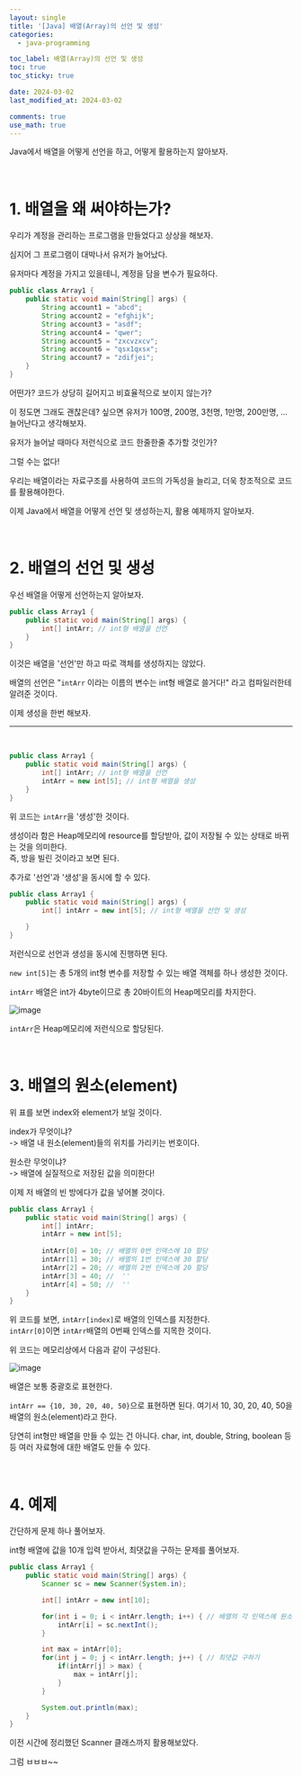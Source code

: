 ```yaml
---
layout: single
title: '[Java] 배열(Array)의 선언 및 생성'
categories:
  - java-programming

toc_label: 배열(Array)의 선언 및 생성
toc: true
toc_sticky: true

date: 2024-03-02
last_modified_at: 2024-03-02 

comments: true
use_math: true
---
```


Java에서 배열을 어떻게 선언을 하고, 어떻게 활용하는지 알아보자.

<br>

# 1. 배열을 왜 써야하는가? 

우리가 계정을 관리하는 프로그램을 만들었다고 상상을 해보자.  

심지어 그 프로그램이 대박나서 유저가 늘어났다.  

유저마다 계정을 가지고 있을테니, 계정을 담을 변수가 필요하다.  

```java
public class Array1 {
    public static void main(String[] args) {
        String account1 = "abcd";
        String account2 = "efghijk";
        String account3 = "asdf";
        String account4 = "qwer";
        String account5 = "zxcvzxcv";
        String account6 = "qsx1qxsx";
        String account7 = "zdifjei";
    }
}
```
어떤가? 코드가 상당히 길어지고 비효율적으로 보이지 않는가?    

이 정도면 그래도 괜찮은데? 싶으면 유저가 100명, 200명, 3천명, 1만명, 200만명, ... 늘어난다고 생각해보자.  

유저가 늘어날 때마다 저런식으로 코드 한줄한줄 추가할 것인가?  

그럴 수는 없다!

우리는 배열이라는 자료구조를 사용하여 코드의 가독성을 늘리고, 더욱 창조적으로 코드를 활용해야한다.

이제 Java에서 배열을 어떻게 선언 및 생성하는지, 활용 예제까지 알아보자.  

<br>

# 2. 배열의 선언 및 생성

우선 배열을 어떻게 선언하는지 알아보자.  

```java
public class Array1 {
    public static void main(String[] args) {
        int[] intArr; // int형 배열을 선언
    }
}
```

이것은 배열을 '선언'만 하고 따로 객체를 생성하지는 않았다.  

배열의 선언은 "`intArr` 이라는 이름의 변수는 int형 배열로 쓸거다!" 라고 컴파일러한테 알려준 것이다.  

이제 생성을 한번 해보자.

<hr>
<br>

```java
public class Array1 {
    public static void main(String[] args) {
        int[] intArr; // int형 배열을 선언
        intArr = new int[5]; // int형 배열을 생성
    }
}
```

위 코드는 `intArr`을 '생성'한 것이다.  

생성이라 함은 Heap메모리에 resource를 할당받아, 값이 저장될 수 있는 상태로 바뀌는 것을 의미한다.  
즉, 방을 빌린 것이라고 보면 된다.   

추가로 '선언'과 '생성'을 동시에 할 수 있다. 

```java
public class Array1 {
    public static void main(String[] args) {
        int[] intArr = new int[5]; // int형 배열을 선언 및 생성

    }
}
```
저런식으로 선언과 생성을 동시에 진행하면 된다.

`new int[5]`는 총 5개의 int형 변수를 저장할 수 있는 배열 객체를 하나 생성한 것이다.

`intArr` 배열은 int가 4byte이므로 총 20바이트의 Heap메모리를 차지한다.  

![image](https://github.com/lgwqwer/lgwqwer.github.io/assets/129755540/e56f9371-bc40-4c06-a8de-90daf9042dfd)

`intArr`은 Heap메모리에 저런식으로 할당된다.  

<br>

# 3. 배열의 원소(element)

위 표를 보면 index와 element가 보일 것이다.  

index가 무엇이냐?  
-> 배열 내 원소(element)들의 위치를 가리키는 번호이다.  

원소란 무엇이냐?  
-> 배열에 실질적으로 저장된 값을 의미한다!  

이제 저 배열의 빈 방에다가 값을 넣어볼 것이다. 

```java
public class Array1 {
    public static void main(String[] args) {
        int[] intArr;
        intArr = new int[5]; 
        
        intArr[0] = 10; // 배열의 0번 인덱스에 10 할당
        intArr[1] = 30; // 배열의 1번 인덱스에 30 할당
        intArr[2] = 20; // 배열의 2번 인덱스에 20 할당
        intArr[3] = 40; //  ''
        intArr[4] = 50; //  ''
    }
}
```
위 코드를 보면, `intArr[index]`로 배열의 인덱스를 지정한다.  
`intArr[0]`이면 `intArr`배열의 0번째 인덱스를 지목한 것이다.

위 코드는 메모리상에서 다음과 같이 구성된다.

![image](https://github.com/lgwqwer/lgwqwer.github.io/assets/129755540/652ef7c0-f5a4-428b-8db4-17231aae5331)

배열은 보통 중괄호로 표현한다.  

`intArr == {10, 30, 20, 40, 50}`으로 표현하면 된다.
여기서 10, 30, 20, 40, 50을 배열의 원소(element)라고 한다.

당연히 int형만 배열을 만들 수 있는 건 아니다. 
char, int, double, String, boolean 등등 여러 자료형에 대한 배열도 만들 수 있다.

<br>

# 4. 예제

간단하게 문제 하나 풀어보자.  

int형 배열에 값을 10개 입력 받아서, 최댓값을 구하는 문제를 풀어보자.  

```java
public class Array1 {
    public static void main(String[] args) {
        Scanner sc = new Scanner(System.in);

        int[] intArr = new int[10];

        for(int i = 0; i < intArr.length; i++) { // 배열의 각 인덱스에 원소 저장
            intArr[i] = sc.nextInt();
        }

        int max = intArr[0];
        for(int j = 0; j < intArr.length; j++) { // 최댓값 구하기
            if(intArr[j] > max) {
                max = intArr[j];
            }
        }

        System.out.println(max);
    }
}
```
이전 시간에 정리했던 Scanner 클래스까지 활용해보았다.   

그럼 ㅂㅂㅂ~~